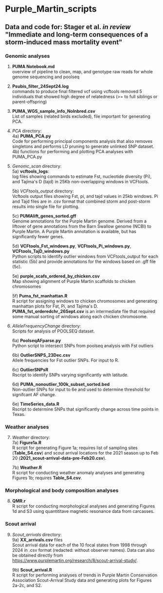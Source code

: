 # Purple_Martin_scripts

## Data and code for: Stager et al. _in review_ "Immediate and long-term consequences of a storm-induced mass mortality event"


### Genomic analyses
1) **PUMA Notebook.md** \
  overview of pipeline to clean, map, and genotype raw reads for whole genome sequencing and poolseq

2) **Psubis_filter_24Sept24.log** \
  commands to produce final filtered vcf using vcftools 
  removed 5 individuals that showed high degree of relatedness (>= to full siblings or parent-offspring)

3) **PUMA_WGS_sample_info_NoInbred.csv** \
   List of samples (related birds excluded), file important for generating PCA.

4) *PCA* directory: \
	4a) **PUMA_PCA.py** \
			Code for performing principal components analysis that also removes singletons 
			and performs LD pruning to generate unlinked SNP dataset. 
	4b) functions for performing and plotting PCA analyses with PUMA_PCA.py 
	
5) *Genomc_scan* directory: \
	5a) **vcftools_logs**: \
		log files showing commands to estimate Fst, nucleotide diversity (Pi), and Tajima's D (tajd)
		in 25Kb non-overlapping windows in VCFtools. 
	
	5b) *VCFtools_output* directory: \
		Vcftools output files showing Fst, pi, and tajd values in 25kb windows. Pi and Tajd
		files are in .csv format that combined storm and post-storm results into single file
		for plotting. 
		
	5c) **PUMAlift_genes_sorted.gff** \
		Genome annotations for the Purple Martin genome. Derived from a liftover of gene annotations
		from the Barn Swallow genome (NCBI) to Purple Martin. A Purple Martin annotation is available,
		but has significantly fewer genes. 
		
	5d) **VCFtools_Fst_windows.py**, **VCFtools_Pi_windows.py**, **VCFtools_TajD_windows.py** \
		Python scripts to identify outlier windows from VCFtools_output for each statistic (5b) and provide
		annotations for the windows based on .gff file (5c). 
		
	5e) **purple_scafs_ordered_by_chicken.csv** \
		Map showing alignment of Purple Martin scaffolds to chicken chromosomes 
	
	5f) **Puma_fst_manhattan.R** \
		R script for assigning windows to chicken chromosomes and generating manhattan plots
		for Fst, Pi, and Tajima's D. **PUMA_fst_orderedchr_26Sept.csv** is an intermediate file
		that required some manual sorting of windows along each chicken chromosome. 

6) *AlleleFrequencyChange* directory: \
	Scripts for analysis of POOLSEQ dataset. 
	
	6a) **PoolseqAFparse.py** \
		Python script to intersect SNPs from poolseq analysis with Fst outliers 
	
	6b) **OutlierSNPS_23Dec.csv** \
		Allele frequencies for Fst outlier SNPs. For input to R.
	
	6c) **OutlierSNPsR** \
		Rscript to identify SNPs varying significantly with latitude. 
	
	6d) **PUMA_nonoutlier_100k_subset_sorted.bed** \
		Non-outlier SNPs for input to 6e and used to determine threshold for signifcant
		AF change. 
	
	6e) **TimeSeries_data.R** \
		Rscript to determine SNPs that significantly change across time points in Texas. 


### Weather analyses

7) *Weather* directory: \
   	7a) **Figure1a.R** \
  		R script for generating Figure 1a; requires list of sampling sites (**Table_S4.csv**) and scout arrival locations for the 2021 season up to Feb 20 (**2021_scout-arrival-data-pre-Feb20.csv**). 
   
	7b) **Weather.R** \
   		R script for conducting weather anomaly analyses and generating Figures 1b; requires **Table_S4.csv**.

### Morphological and body composition analyses

8) **QMR.r** \
    R script for conducting morphological analyses and generating Figures 1d and S3 using quantititave magnetic resonance data from carcasses.

### Scout arrival 

9) *Scout_arrivals* directory: \
	9a) **XX_arrivals.csv** files \
	Scout arrival data for each of the 10 focal states from 1998 through 2024 in .csv format (redacted: without observer names). Data can also be obtained directly from https://www.purplemartin.org/research/8/scout-arrival-study/.
	
	9b) **Scout_arrival.R** \
	R script for performing analyses of trends in Purple Martin Conservation Association Scout-Arrival Study data and generating plots for Figures 2a-2c, and S2. 
